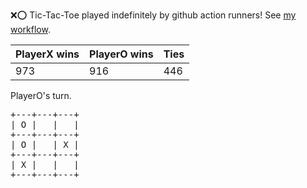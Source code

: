 :x::o: Tic-Tac-Toe played indefinitely by github action runners! See [my workflow](.github/workflows/play.yaml).

|PlayerX wins|PlayerO wins|Ties|
|-|-|-|
|973|916|446|

PlayerO's turn.

<pre>
+---+---+---+
| O |   |   |
+---+---+---+
| O |   | X |
+---+---+---+
| X |   |   |
+---+---+---+
</pre>